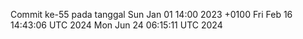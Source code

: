 Commit ke-55 pada tanggal Sun Jan 01 14:00 2023 +0100
Fri Feb 16 14:43:06 UTC 2024
Mon Jun 24 06:15:11 UTC 2024
